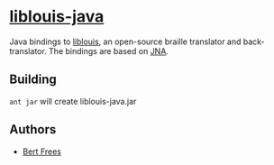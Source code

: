 [liblouis-java][]
=================

Java bindings to [liblouis][], an open-source braille translator and back-translator.
The bindings are based on [JNA][].

Building
--------

`ant jar` will create liblouis-java.jar

Authors
-------

+ [Bert Frees](http://github.com/bertfrees)

[liblouis-java]: http://github.com/bertfrees/liblouis-java
[liblouis]: http://code.google.com/p/liblouis/
[jna]: https://github.com/twall/jna
